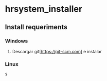 # hrsystem_installer


## Install requeriments

### Windows 
1. Descargar git[https://git-scm.com] e instalar


### Linux
```
$ 
